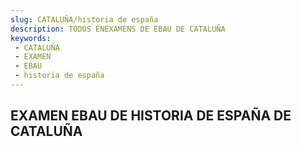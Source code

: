 ```yaml
---
slug: CATALUÑA/historia de españa
description: TODOS ENEXAMENS DE EBAU DE CATALUÑA
keywords:
 - CATALUÑA
 - EXAMEN
 - EBAU
 - historia de españa
---
```

## EXAMEN EBAU DE HISTORIA DE ESPAÑA DE CATALUÑA

